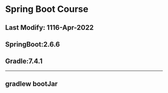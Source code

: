 # Spring Boot Course

## Last Modify: 1116-Apr-2022

## SpringBoot:2.6.6
## Gradle:7.4.1

---

gradlew bootJar
---